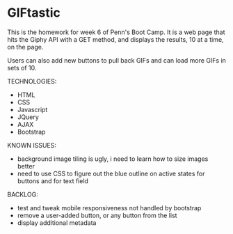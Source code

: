 # GIFtastic

This is the homework for week 6 of Penn's Boot Camp. It is a web page that hits the Giphy API with a GET method, and displays the results, 10 at a time, on the page. 

Users can also add new buttons to pull back GIFs and can load more GIFs in sets of 10.

TECHNOLOGIES: 
<ul>
<li> HTML</li>
<li>CSS</li>
<li>Javascript</li>
<li>JQuery</li>
<li>AJAX</li>
<li>Bootstrap</li>
</ul>

KNOWN ISSUES: 
<ul> 
<li>background image tiling is ugly, i need to learn how to size images better</li>
<li>need to use CSS to figure out the blue outline on active states for buttons and for text field</li>
</ul>

BACKLOG: 
<ul>
<li>test and tweak mobile responsiveness not handled by bootstrap</li>
<li>remove a user-added button, or any button from the list </li>
<li>display additional metadata</li>
</ul>